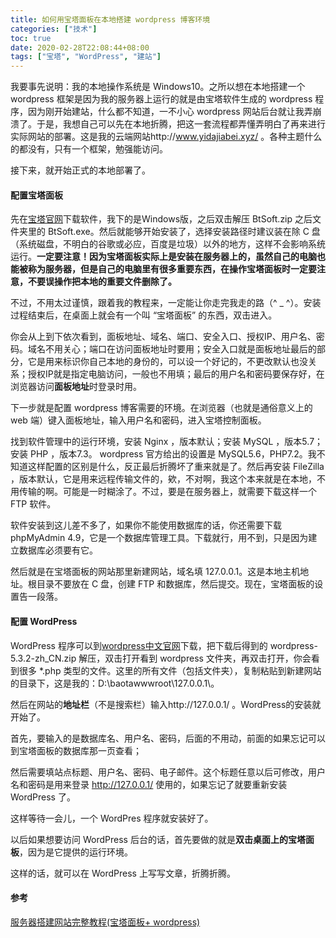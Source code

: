 ```yaml
---
title: 如何用宝塔面板在本地搭建 wordpress 博客环境
categories: ["技术"]
toc: true
date: 2020-02-28T22:08:44+08:00
tags: ["宝塔", "WordPress", "建站"]
---
```


我要事先说明：我的本地操作系统是 Windows10。之所以想在本地搭建一个 wordpress 框架是因为我的服务器上运行的就是由宝塔软件生成的 wordpress 程序，因为刚开始建站，什么都不知道，一不小心 wordpress 网站后台就让我弄崩溃了。于是，我想自己可以先在本地折腾，把这一套流程都弄懂弄明白了再来进行实际网站的部署。这是我的云端网站http://www.yidajiabei.xyz/ 。各种主题什么的都没有，只有一个框架，勉强能访问。

<!--more-->

接下来，就开始正式的本地部署了。

#### 配置宝塔面板

先在[宝塔官网](https://www.bt.cn/)下载软件，我下的是Windows版，之后双击解压 BtSoft.zip 之后文件夹里的 BtSoft.exe。然后就能够开始安装了，选择安装路径时建议装在除 C 盘（系统磁盘，不明白的谷歌或必应，百度是垃圾）以外的地方，这样不会影响系统运行。**一定要注意！因为宝塔面板实际上是安装在服务器上的，虽然自己的电脑也能被称为服务器，但是自己的电脑里有很多重要东西，在操作宝塔面板时一定要注意，不要误操作把本地的重要文件删除了。**

不过，不用太过谨慎，跟着我的教程来，一定能让你走完我走的路（^ _ ^）。安装过程结束后，在桌面上就会有一个叫 “宝塔面板” 的东西，双击进入。

你会从上到下依次看到，面板地址、域名、端口、安全入口、授权IP、用户名、密码。域名不用关心；端口在访问面板地址时要用；安全入口就是面板地址最后的部分，它是用来标识你自己本地的身份的，可以设一个好记的，不更改默认也没关系；授权IP就是指定电脑访问，一般也不用填；最后的用户名和密码要保存好，在浏览器访问**面板地址**时登录时用。

下一步就是配置 wordpress 博客需要的环境。在浏览器（也就是通俗意义上的 web 端）键入面板地址，输入用户名和密码，进入宝塔控制面板。

找到软件管理中的运行环境，安装 Nginx ，版本默认；安装 MySQL ，版本5.7；安装 PHP ，版本7.3。 wordpress 官方给出的设置是 MySQL5.6，PHP7.2。我不知道这样配置的区别是什么，反正最后折腾坏了重来就是了。然后再安装 FileZilla ，版本默认，它是用来远程传输文件的，欸，不对啊，我这个本来就是在本地，不用传输的啊。可能是一时糊涂了。不过，要是在服务器上，就需要下载这样一个 FTP 软件。

软件安装到这儿差不多了，如果你不能使用数据库的话，你还需要下载 phpMyAdmin 4.9，它是一个数据库管理工具。下载就行，用不到，只是因为建立数据库必须要有它。

然后就是在宝塔面板的网站那里新建网站，域名填 127.0.0.1。这是本地主机地址。根目录不要放在 C 盘，创建 FTP 和数据库，然后提交。现在，宝塔面板的设置告一段落。

#### 配置 WordPress

WordPress 程序可以到[wordpress中文官网](https://cn.wordpress.org/download/)下载，把下载后得到的 wordpress-5.3.2-zh_CN.zip 解压，双击打开看到 wordpress 文件夹，再双击打开，你会看到很多 *.php 类型的文件。这里的所有文件（包括文件夹），复制粘贴到新建网站的目录下，这是我的：D:\baotawwwroot\127.0.0.1\。

然后在网站的**地址栏**（不是搜索栏）输入http://127.0.0.1/ 。WordPress的安装就开始了。

首先，要输入的是数据库名、用户名、密码，后面的不用动，前面的如果忘记可以到宝塔面板的数据库那一页查看；

然后需要填站点标题、用户名、密码、电子邮件。这个标题任意以后可修改，用户名和密码是用来登录 http://127.0.0.1/ 使用的，如果忘记了就要重新安装 WordPress 了。

这样等待一会儿，一个 WordPres 程序就安装好了。

以后如果想要访问 WordPress 后台的话，首先要做的就是**双击桌面上的宝塔面板**，因为是它提供的运行环境。

这样的话，就可以在 WordPress 上写写文章，折腾折腾。



#### 参考

[服务器搭建网站完整教程(宝塔面板+ wordpress)](https://www.zhujibiji.com/2018/04/how-to-use-bandwagonhost-build-a-website/)
